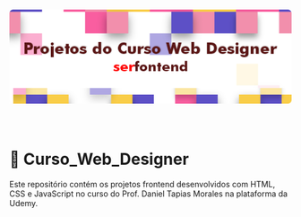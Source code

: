 
<h1 align="center">
    <img src="img/banner_serfontend.png">
</h1>

<br>

# 📑 Curso_Web_Designer

Este repositório contém os projetos frontend desenvolvidos com HTML, CSS e JavaScript no curso do Prof. Daniel Tapias Morales na plataforma da Udemy. 
